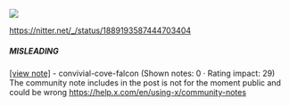 ![](https://i.imgur.com/vkn2nOg.png)

https://nitter.net/_/status/1889193587444703404
##### MISLEADING

[[view note]](https://x.com/i/birdwatch/n/1889194587081576790) - convivial-cove-falcon (Shown notes: 0 · Rating impact: 29)
The community note includes in the post is not for the moment public and could be wrong 
https://help.x.com/en/using-x/community-notes
